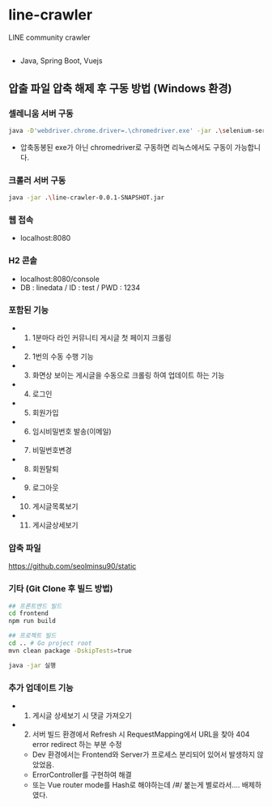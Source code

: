 # line-crawler
LINE community crawler

##
- Java, Spring Boot, Vuejs

## 압출 파일 압축 해제 후 구동 방법 (Windows 환경)

### 셀레니움 서버 구동
```bash
java -D'webdriver.chrome.driver=.\chromedriver.exe' -jar .\selenium-server-standalone-3.141.59.jar -timeout 300 -browserTimeout 60 -port 44444
```
- 압축동봉된 exe가 아닌 chromedriver로 구동하면 리눅스에서도 구동이 가능합니다.

### 크롤러 서버 구동
```bash
java -jar .\line-crawler-0.0.1-SNAPSHOT.jar
```

### 웹 접속
- localhost:8080

### H2 콘솔
- localhost:8080/console
- DB : linedata / ID : test / PWD : 1234

### 포함된 기능
- 1.  1분마다 라인 커뮤니티 게시글 첫 페이지 크롤링
- 2.  1번의 수동 수행 기능
- 3.  화면상 보이는 게시글을 수동으로 크롤링 하여 업데이트 하는 기능
- 4.  로그인
- 5.  회원가입
- 6.  임시비밀번호 발송(이메일)
- 7.  비밀번호변경
- 8.  회원탈퇴
- 9.  로그아웃
- 10. 게시글목록보기
- 11. 게시글상세보기

### 압축 파일
https://github.com/seolminsu90/static

### 기타 (Git Clone 후 빌드 방법)
```bash
## 프론트엔드 빌드
cd frontend
npm run build

## 프로젝트 빌드
cd .. # Go project root
mvn clean package -DskipTests=true

java -jar 실행
```

### 추가 업데이트 기능
- 1. 게시글 상세보기 시 댓글 가져오기
- 2. 서버 빌드 환경에서 Refresh 시 RequestMapping에서 URL을 찾아 404 error redirect 하는 부분 수정
    - Dev 환경에서는 Frontend와 Server가 프로세스 분리되어 있어서 발생하지 않았었음.
    - ErrorController를 구현하여 해결
    - 또는 Vue router mode를 Hash로 해야하는데 /#/ 붙는게 별로라서.... 배제하였다.
